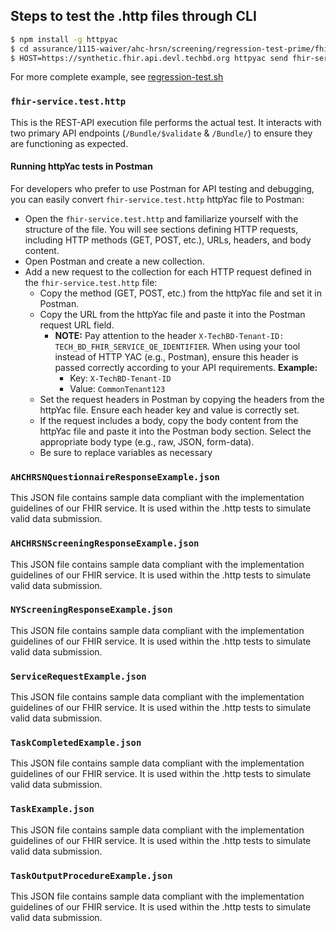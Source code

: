 ## Steps to test the .http files through CLI

```bash
$ npm install -g httpyac
$ cd assurance/1115-waiver/ahc-hrsn/screening/regression-test-prime/fhir-service-prime/src/YYYY-MM-DD
$ HOST=https://synthetic.fhir.api.devl.techbd.org httpyac send fhir-service.test.http --all
```

For more complete example, see [regression-test.sh](../../../regression-test.sh)

### `fhir-service.test.http`

This is the REST-API execution file performs the actual test. It interacts
with two primary API endpoints (`/Bundle/$validate` & `/Bundle/`) to ensure they are
functioning as expected. 

#### Running httpYac tests in Postman

For developers who prefer to use Postman for API testing and debugging, you can easily convert `fhir-service.test.http` httpYac file to Postman:

- Open the `fhir-service.test.http` and familiarize yourself with the structure of the file. You will see sections defining HTTP requests, including HTTP methods (GET, POST, etc.), URLs, headers, and body content.
- Open Postman and create a new collection.
- Add a new request to the collection for each HTTP request defined in the `fhir-service.test.http` file:
  - Copy the method (GET, POST, etc.) from the httpYac file and set it in Postman.
  - Copy the URL from the httpYac file and paste it into the Postman request URL field.
     - **NOTE:** Pay attention to the header `X-TechBD-Tenant-ID: TECH_BD_FHIR_SERVICE_QE_IDENTIFIER`. When using your tool instead of HTTP YAC (e.g., Postman), ensure this header is passed correctly according to your API requirements.
        **Example:**
          - Key: `X-TechBD-Tenant-ID`
          - Value: `CommonTenant123`
  - Set the request headers in Postman by copying the headers from the httpYac file. Ensure each header key and value is correctly set.
  - If the request includes a body, copy the body content from the httpYac file and paste it into the Postman body section. Select the appropriate body type (e.g., raw, JSON, form-data).
  - Be sure to replace variables as necessary

### `AHCHRSNQuestionnaireResponseExample.json`

This JSON file contains sample data compliant with the implementation guidelines
of our FHIR service. It is used within the .http tests to simulate valid data
submission.

### `AHCHRSNScreeningResponseExample.json`

This JSON file contains sample data compliant with the implementation guidelines
of our FHIR service. It is used within the .http tests to simulate valid data
submission.

### `NYScreeningResponseExample.json`

This JSON file contains sample data compliant with the implementation guidelines
of our FHIR service. It is used within the .http tests to simulate valid data
submission.

### `ServiceRequestExample.json`

This JSON file contains sample data compliant with the implementation guidelines
of our FHIR service. It is used within the .http tests to simulate valid data
submission.

### `TaskCompletedExample.json`

This JSON file contains sample data compliant with the implementation guidelines
of our FHIR service. It is used within the .http tests to simulate valid data
submission.

### `TaskExample.json`

This JSON file contains sample data compliant with the implementation guidelines
of our FHIR service. It is used within the .http tests to simulate valid data
submission.

### `TaskOutputProcedureExample.json`

This JSON file contains sample data compliant with the implementation guidelines
of our FHIR service. It is used within the .http tests to simulate valid data
submission.

